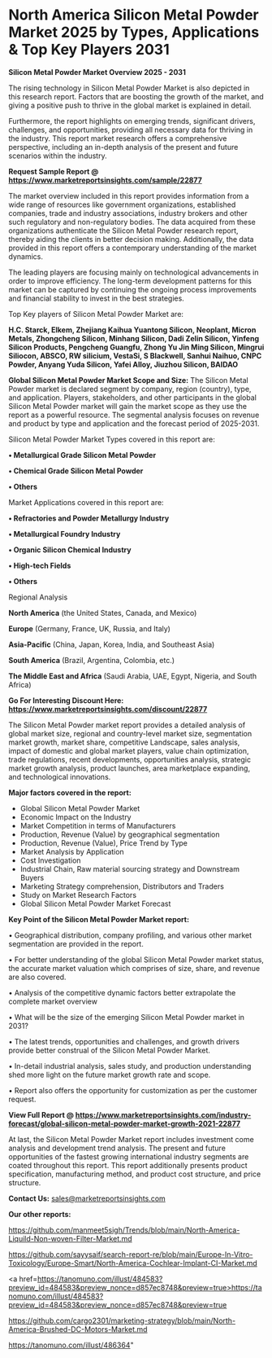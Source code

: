 # North America Silicon Metal Powder Market 2025 by Types, Applications & Top Key Players 2031

<Strong> Silicon Metal Powder Market Overview 2025 - 2031</strong>

The rising technology in Silicon Metal Powder Market is also depicted in this research report. Factors that are boosting the growth of the market, and giving a positive push to thrive in the global market is explained in detail.

Furthermore, the report highlights on emerging trends, significant drivers, challenges, and opportunities, providing all necessary data for thriving in the industry. This report market research offers a comprehensive perspective, including an in-depth analysis of the present and future scenarios within the industry.

<strong>Request Sample Report @ <a href=https://www.marketreportsinsights.com/sample/22877>https://www.marketreportsinsights.com/sample/22877</a></strong>

The market overview included in this report provides information from a wide range of resources like government organizations, established companies, trade and industry associations, industry brokers and other such regulatory and non-regulatory bodies. The data acquired from these organizations authenticate the Silicon Metal Powder research report, thereby aiding the clients in better decision making. Additionally, the data provided in this report offers a contemporary understanding of the market dynamics.

The leading players are focusing mainly on technological advancements in order to improve efficiency. The long-term development patterns for this market can be captured by continuing the ongoing process improvements and financial stability to invest in the best strategies.

Top Key players of Silicon Metal Powder Market are:

<strong>H.C. Starck, Elkem, Zhejiang Kaihua Yuantong Silicon, Neoplant, Micron Metals, Zhongcheng Silicon, Minhang Silicon, Dadi Zelin Silicon, Yinfeng Silicon Products, Pengcheng Guangfu, Zhong Yu Jin Ming Silicon, Mingrui Siliocon, ABSCO, RW silicium, VestaSi, S Blackwell, Sanhui Naihuo, CNPC Powder, Anyang Yuda Silicon, Yafei Alloy, Jiuzhou Silicon, BAIDAO</strong>

<strong><b>Global Silicon Metal Powder Market Scope and Size:</b></strong>
The Silicon Metal Powder market is declared segment by company, region (country), type, and application. Players, stakeholders, and other participants in the global Silicon Metal Powder market will gain the market scope as they use the report as a powerful resource. The segmental analysis focuses on revenue and product by type and application and the forecast period of 2025-2031.

Silicon Metal Powder Market Types covered in this report are:

<strong>• Metallurgical Grade Silicon Metal Powder

• Chemical Grade Silicon Metal Powder

• Others</strong>

Market Applications covered in this report are:

<strong>• Refractories and Powder Metallurgy Industry

• Metallurgical Foundry Industry

• Organic Silicon Chemical Industry

• High-tech Fields

• Others</strong> 

Regional Analysis

<strong>North America</strong> (the United States, Canada, and Mexico)

<strong>Europe</strong> (Germany, France, UK, Russia, and Italy)

<strong>Asia-Pacific</strong> (China, Japan, Korea, India, and Southeast Asia)

<strong>South America</strong> (Brazil, Argentina, Colombia, etc.)

<strong>The Middle East and Africa</strong> (Saudi Arabia, UAE, Egypt, Nigeria, and South Africa)

<strong>Go For Interesting Discount Here: <a href=https://www.marketreportsinsights.com/discount/22877>https://www.marketreportsinsights.com/discount/22877</a></strong>

The Silicon Metal Powder market report provides a detailed analysis of global market size, regional and country-level market size, segmentation market growth, market share, competitive Landscape, sales analysis, impact of domestic and global market players, value chain optimization, trade regulations, recent developments, opportunities analysis, strategic market growth analysis, product launches, area marketplace expanding, and technological innovations.

<strong><b>Major factors covered in the report:</b></strong>
<ul>
  <li>Global Silicon Metal Powder Market </li>
  <li>Economic Impact on the Industry</li>
  <li>Market Competition in terms of Manufacturers</li>
  <li>Production, Revenue (Value) by geographical segmentation</li>
  <li>Production, Revenue (Value), Price Trend by Type</li>
  <li>Market Analysis by Application</li>
  <li>Cost Investigation</li>
  <li>Industrial Chain, Raw material sourcing strategy and Downstream Buyers</li>
  <li>Marketing Strategy comprehension, Distributors and Traders</li>
  <li>Study on Market Research Factors</li>
  <li>Global Silicon Metal Powder Market Forecast</li>
</ul>

<strong><b>Key Point of the Silicon Metal Powder Market report:</b></strong>

• Geographical distribution, company profiling, and various other market segmentation are provided in the report.

• For better understanding of the global Silicon Metal Powder market status, the accurate market valuation which comprises of size, share, and revenue are also covered.

• Analysis of the competitive dynamic factors better extrapolate the complete market overview

• What will be the size of the emerging Silicon Metal Powder market in 2031?

• The latest trends, opportunities and challenges, and growth drivers provide better construal of the Silicon Metal Powder Market.

• In-detail industrial analysis, sales study, and production understanding shed more light on the future market growth rate and scope.

• Report also offers the opportunity for customization as per the customer request.

<strong><b>View Full Report @ <a href=https://www.marketreportsinsights.com/industry-forecast/global-silicon-metal-powder-market-growth-2021-22877>https://www.marketreportsinsights.com/industry-forecast/global-silicon-metal-powder-market-growth-2021-22877</a></b></strong>


At last, the Silicon Metal Powder Market report includes investment come analysis and development trend analysis. The present and future opportunities of the fastest growing international industry segments are coated throughout this report. This report additionally presents product specification, manufacturing method, and product cost structure, and price structure.

<strong>Contact Us:</strong>
sales@marketreportsinsights.com

<strong>Our other reports:</strong>

<a href=https://github.com/manmeet5sigh/Trends/blob/main/North-America-Liquild-Non-woven-Filter-Market.md>https://github.com/manmeet5sigh/Trends/blob/main/North-America-Liquild-Non-woven-Filter-Market.md</a>

<a href=https://github.com/sayysaif/search-report-re/blob/main/Europe-In-Vitro-Toxicology/Europe-Smart/North-America-Cochlear-Implant-CI-Market.md>https://github.com/sayysaif/search-report-re/blob/main/Europe-In-Vitro-Toxicology/Europe-Smart/North-America-Cochlear-Implant-CI-Market.md</a>

<a href=https://tanomuno.com/illust/484583?preview_id=484583&preview_nonce=d857ec8748&preview=true>https://tanomuno.com/illust/484583?preview_id=484583&preview_nonce=d857ec8748&preview=true</a>

<a href=https://github.com/cargo2301/marketing-strategy/blob/main/North-America-Brushed-DC-Motors-Market.md>https://github.com/cargo2301/marketing-strategy/blob/main/North-America-Brushed-DC-Motors-Market.md</a>

<a href=https://tanomuno.com/illust/486364>https://tanomuno.com/illust/486364</a>"
